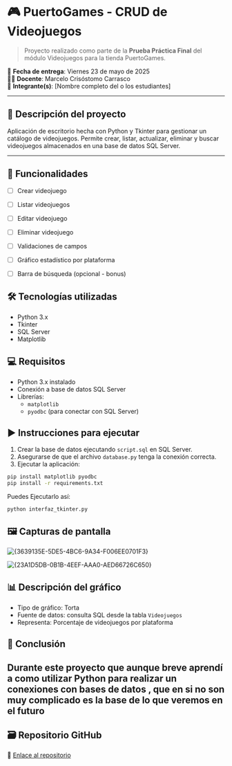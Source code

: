 # 🎮 PuertoGames - CRUD de Videojuegos

> Proyecto realizado como parte de la **Prueba Práctica Final** del módulo Videojuegos para la tienda PuertoGames.

📅 **Fecha de entrega**: Viernes 23 de mayo de 2025  
👨‍🏫 **Docente**: Marcelo Crisóstomo Carrasco  
👤 **Integrante(s)**: [Nombre completo del o los estudiantes]

---
## 🧾 Descripción del proyecto
Aplicación de escritorio hecha con Python y Tkinter para gestionar un catálogo de videojuegos. Permite crear, listar, actualizar, eliminar y buscar videojuegos almacenados en una base de datos SQL Server.

---

## 📌 Funcionalidades

- [ ] Crear videojuego  
- [ ] Listar videojuegos  
- [ ] Editar videojuego  
- [ ] Eliminar videojuego  
- [ ] Validaciones de campos  
- [ ] Gráfico estadístico por plataforma  
- [ ] Barra de búsqueda (opcional - bonus)


## 🛠 Tecnologías utilizadas

- Python 3.x
- Tkinter
- SQL Server
- Matplotlib

## 💻 Requisitos

- Python 3.x instalado
- Conexión a base de datos SQL Server
- Librerías:
  - `matplotlib`
  - `pyodbc` (para conectar con SQL Server)

## ▶️ Instrucciones para ejecutar

1. Crear la base de datos ejecutando `script.sql` en SQL Server.
2. Asegurarse de que el archivo `database.py` tenga la conexión correcta.
3. Ejecutar la aplicación:
```bash
pip install matplotlib pyodbc
pip install -r requirements.txt
```

Puedes Ejecutarlo así:
```
python interfaz_tkinter.py
```

## 🖼️ Capturas de pantalla
![{3639135E-5DE5-4BC6-9A34-F006EE0701F3}](https://github.com/user-attachments/assets/0fef1215-9a95-41cc-b2fc-7cf2d2b24c4c)

![{23A1D5DB-0B1B-4EEF-AAA0-AED66726C650}](https://github.com/user-attachments/assets/2bd5e200-2fe1-4ad6-a5e5-7a8a385703a6)


## 📊 Descripción del gráfico

* Tipo de gráfico: Torta
* Fuente de datos: consulta SQL desde la tabla `Videojuegos`
* Representa: Porcentaje de videojuegos por plataforma

## 🧠 Conclusión

Durante este proyecto que aunque breve aprendí a como utilizar Python para realizar un conexiones con bases de datos , que en si no son muy complicado es la base de lo que veremos en el futuro
---

## 🗃️ Repositorio GitHub

🔗 [Enlace al repositorio](https://github.com/Gonzalo25U/PuertoGames2025.git)




